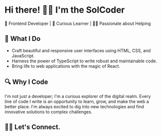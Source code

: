 # Hi there! 👋🏽 I'm the SolCoder

🎨 Frontend Developer | 🌟 Curious Learner | 🤝🏽 Passionate about Helping

## 💼 What I Do

- Craft beautiful and responsive user interfaces using HTML, CSS, and JavaScript.
- Harness the power of TypeScript to write robust and maintainable code.
- Bring life to web applications with the magic of React.

## 🔍 Why I Code

I'm not just a developer; I'm a curious explorer of the digital realm. Every line of code I write is an opportunity to learn, grow, and make the web a better place. I'm always excited to dig into new technologies and find innovative solutions to complex challenges.

## 🤝🏽 Let's Connect.

